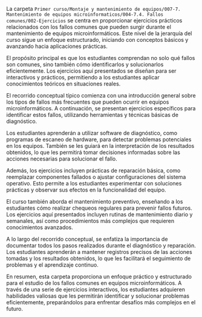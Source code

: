 La carpeta `Primer curso/Montaje y mantenimiento de equipos/007-7. Mantenimiento de equipos microinformaticos/004-7.4. Fallos comunes/002-Ejercicios` se centra en proporcionar ejercicios prácticos relacionados con los fallos comunes que pueden surgir durante el mantenimiento de equipos microinformáticos. Este nivel de la jerarquía del curso sigue un enfoque estructurado, iniciando con conceptos básicos y avanzando hacia aplicaciones prácticas.

El propósito principal es que los estudiantes comprendan no solo qué fallos son comunes, sino también cómo identificarlos y solucionarlos eficientemente. Los ejercicios aquí presentados se diseñan para ser interactivos y prácticos, permitiendo a los estudiantes aplicar conocimientos teóricos en situaciones reales.

El recorrido conceptual típico comienza con una introducción general sobre los tipos de fallos más frecuentes que pueden ocurrir en equipos microinformáticos. A continuación, se presentan ejercicios específicos para identificar estos fallos, utilizando herramientas y técnicas básicas de diagnóstico.

Los estudiantes aprenderán a utilizar software de diagnóstico, como programas de escaneo de hardware, para detectar problemas potenciales en los equipos. También se les guiará en la interpretación de los resultados obtenidos, lo que les permitirá tomar decisiones informadas sobre las acciones necesarias para solucionar el fallo.

Además, los ejercicios incluyen prácticas de reparación básica, como reemplazar componentes fallados o ajustar configuraciones del sistema operativo. Esto permite a los estudiantes experimentar con soluciones prácticas y observar sus efectos en la funcionalidad del equipo.

El curso también aborda el mantenimiento preventivo, enseñando a los estudiantes cómo realizar chequeos regulares para prevenir fallos futuros. Los ejercicios aquí presentados incluyen rutinas de mantenimiento diario y semanales, así como procedimientos más complejos que requieren conocimientos avanzados.

A lo largo del recorrido conceptual, se enfatiza la importancia de documentar todos los pasos realizados durante el diagnóstico y reparación. Los estudiantes aprenderán a mantener registros precisos de las acciones tomadas y los resultados obtenidos, lo que les facilitará el seguimiento de problemas y el aprendizaje continuo.

En resumen, esta carpeta proporciona un enfoque práctico y estructurado para el estudio de los fallos comunes en equipos microinformáticos. A través de una serie de ejercicios interactivos, los estudiantes adquieren habilidades valiosas que les permitirán identificar y solucionar problemas eficientemente, preparándolos para enfrentar desafíos más complejos en el futuro.
